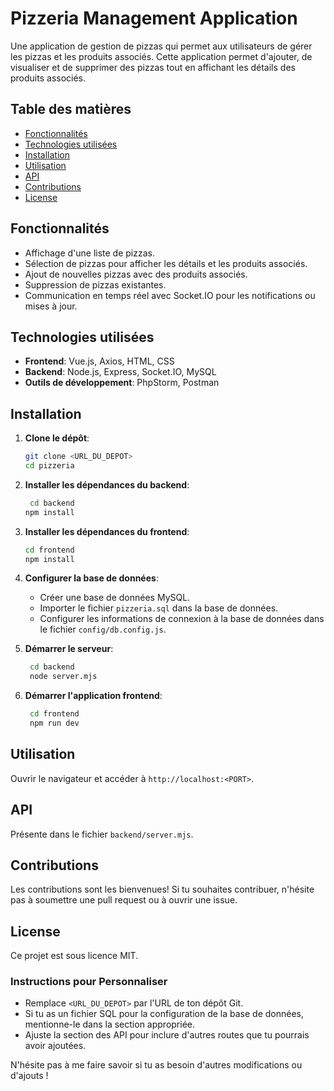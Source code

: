 # Pizzeria Management Application

Une application de gestion de pizzas qui permet aux utilisateurs de gérer les pizzas et les produits associés. Cette application permet d'ajouter, de visualiser et de supprimer des pizzas tout en affichant les détails des produits associés.

## Table des matières

- [Fonctionnalités](#fonctionnalités)
- [Technologies utilisées](#technologies-utilisées)
- [Installation](#installation)
- [Utilisation](#utilisation)
- [API](#api)
- [Contributions](#contributions)
- [License](#license)

## Fonctionnalités

- Affichage d'une liste de pizzas.
- Sélection de pizzas pour afficher les détails et les produits associés.
- Ajout de nouvelles pizzas avec des produits associés.
- Suppression de pizzas existantes.
- Communication en temps réel avec Socket.IO pour les notifications ou mises à jour.

## Technologies utilisées

- **Frontend**: Vue.js, Axios, HTML, CSS
- **Backend**: Node.js, Express, Socket.IO, MySQL
- **Outils de développement**: PhpStorm, Postman

## Installation

1. **Clone le dépôt**:
   ```bash
   git clone <URL_DU_DEPOT>
   cd pizzeria

2. **Installer les dépendances du backend**:
   ```bash
    cd backend
   npm install
   ```
3. **Installer les dépendances du frontend**:
   ```bash
   cd frontend
   npm install
   ```
4. **Configurer la base de données**:

    - Créer une base de données MySQL.
    - Importer le fichier `pizzeria.sql` dans la base de données.
    - Configurer les informations de connexion à la base de données dans le fichier `config/db.config.js`.
5. **Démarrer le serveur**:
   ```bash
    cd backend
    node server.mjs
   ```
6. **Démarrer l'application frontend**:
   ```bash
    cd frontend
    npm run dev
   ```
## Utilisation
Ouvrir le navigateur et accéder à `http://localhost:<PORT>`.

## API
Présente dans le fichier `backend/server.mjs`.

## Contributions
Les contributions sont les bienvenues! Si tu souhaites contribuer, n'hésite pas à soumettre une pull request ou à ouvrir une issue.

## License
Ce projet est sous licence MIT.

### Instructions pour Personnaliser

- Remplace `<URL_DU_DEPOT>` par l'URL de ton dépôt Git.
- Si tu as un fichier SQL pour la configuration de la base de données, mentionne-le dans la section appropriée.
- Ajuste la section des API pour inclure d'autres routes que tu pourrais avoir ajoutées.

N'hésite pas à me faire savoir si tu as besoin d'autres modifications ou d'ajouts !
